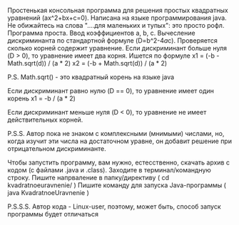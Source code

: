 Простенькая консольная программа для решения простых квадратных уравнений (ax^2+bx+c=0).
Написана на языке программирования java.
Не обижайтесь на слова "....для маленьких и тупых": это просто рофл.
Программа проста. 
Ввод коэффициентов a, b, c. 
Вычесление дискриминанта по стандартной формуле (D=b^2-4*a*c).
Проверяется сколько корней содержит уравнение.
Если дискриминант больше нуля (D > 0), то уравнение имеет два корня.
Ишется по формуле
x1 = (-b - Math.sqrt(d)) / (a * 2)
x2 = (-b + Math.sqrt(d)) / (a * 2)

P.S. Math.sqrt() - это квадратный корень на языке java

Если дискриминант равно нулю (D == 0), то уравнение имеет один корень
x1 = -b / (a * 2)

Если дискриминант меньше нуля (D < 0), то уравнение не имеет действительных корней.

P.S.S. Автор пока не знаком с комплексными (мнимыми) числами, но, когда изучит эти числа на достаточном уравне, он добавит решение при отрицательном дискриминанте.

Чтобы запустить программу, вам нужно, естесственно, скачать архив с кодом (с файлами .java и .class).
Заходите в терминал/командную строку.
Пишите напрваление в папку/директиву ( cd kvadratnoeuravnenie/ )
Пишите команду для запуска Java-программы ( java KvadratnoeUravnenie )

P.S.S.S. Автор кода - Linux-user, поэтому, может быть, способ запуск программы будет отличаться
